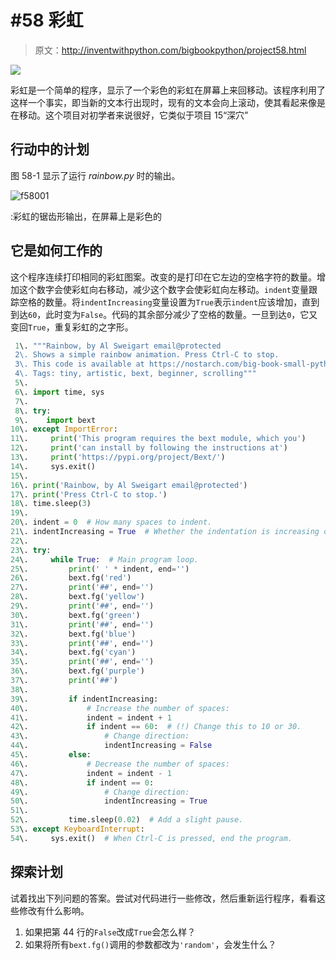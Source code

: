 # #58 彩虹

> 原文：<http://inventwithpython.com/bigbookpython/project58.html>

![](img/9d995d63aaead72cad01120081eb8f75.png)

彩虹是一个简单的程序，显示了一个彩色的彩虹在屏幕上来回移动。该程序利用了这样一个事实，即当新的文本行出现时，现有的文本会向上滚动，使其看起来像是在移动。这个项目对初学者来说很好，它类似于项目 15“深穴”

## 行动中的计划

图 58-1 显示了运行 *rainbow.py* 时的输出。

![f58001](img/5534b93bd48019d3738c15d1fce48063.png)

:彩虹的锯齿形输出，在屏幕上是彩色的

## 它是如何工作的

这个程序连续打印相同的彩虹图案。改变的是打印在它左边的空格字符的数量。增加这个数字会使彩虹向右移动，减少这个数字会使彩虹向左移动。`indent`变量跟踪空格的数量。将`indentIncreasing`变量设置为`True`表示`indent`应该增加，直到到达`60`，此时变为`False`。代码的其余部分减少了空格的数量。一旦到达`0`，它又变回`True`，重复彩虹的之字形。

```py
 1\. """Rainbow, by Al Sweigart email@protected
 2\. Shows a simple rainbow animation. Press Ctrl-C to stop.
 3\. This code is available at https://nostarch.com/big-book-small-python-programming
 4\. Tags: tiny, artistic, bext, beginner, scrolling"""
 5\. 
 6\. import time, sys
 7\. 
 8\. try:
 9\.    import bext
10\. except ImportError:
11\.     print('This program requires the bext module, which you')
12\.     print('can install by following the instructions at')
13\.     print('https://pypi.org/project/Bext/')
14\.     sys.exit()
15\. 
16\. print('Rainbow, by Al Sweigart email@protected')
17\. print('Press Ctrl-C to stop.')
18\. time.sleep(3)
19\. 
20\. indent = 0  # How many spaces to indent.
21\. indentIncreasing = True  # Whether the indentation is increasing or not.
22\. 
23\. try:
24\.     while True:  # Main program loop.
25\.         print(' ' * indent, end='')
26\.         bext.fg('red')
27\.         print('##', end='')
28\.         bext.fg('yellow')
29\.         print('##', end='')
30\.         bext.fg('green')
31\.         print('##', end='')
32\.         bext.fg('blue')
33\.         print('##', end='')
34\.         bext.fg('cyan')
35\.         print('##', end='')
36\.         bext.fg('purple')
37\.         print('##')
38\. 
39\.         if indentIncreasing:
40\.             # Increase the number of spaces:
41\.             indent = indent + 1
42\.             if indent == 60:  # (!) Change this to 10 or 30.
43\.                 # Change direction:
44\.                 indentIncreasing = False
45\.         else:
46\.             # Decrease the number of spaces:
47\.             indent = indent - 1
48\.             if indent == 0:
49\.                 # Change direction:
50\.                 indentIncreasing = True
51\. 
52\.         time.sleep(0.02)  # Add a slight pause.
53\. except KeyboardInterrupt:
54\.     sys.exit()  # When Ctrl-C is pressed, end the program. 
```

## 探索计划

试着找出下列问题的答案。尝试对代码进行一些修改，然后重新运行程序，看看这些修改有什么影响。

1.  如果把第 44 行的`False`改成`True`会怎么样？
2.  如果将所有`bext.fg()`调用的参数都改为`'random'`，会发生什么？